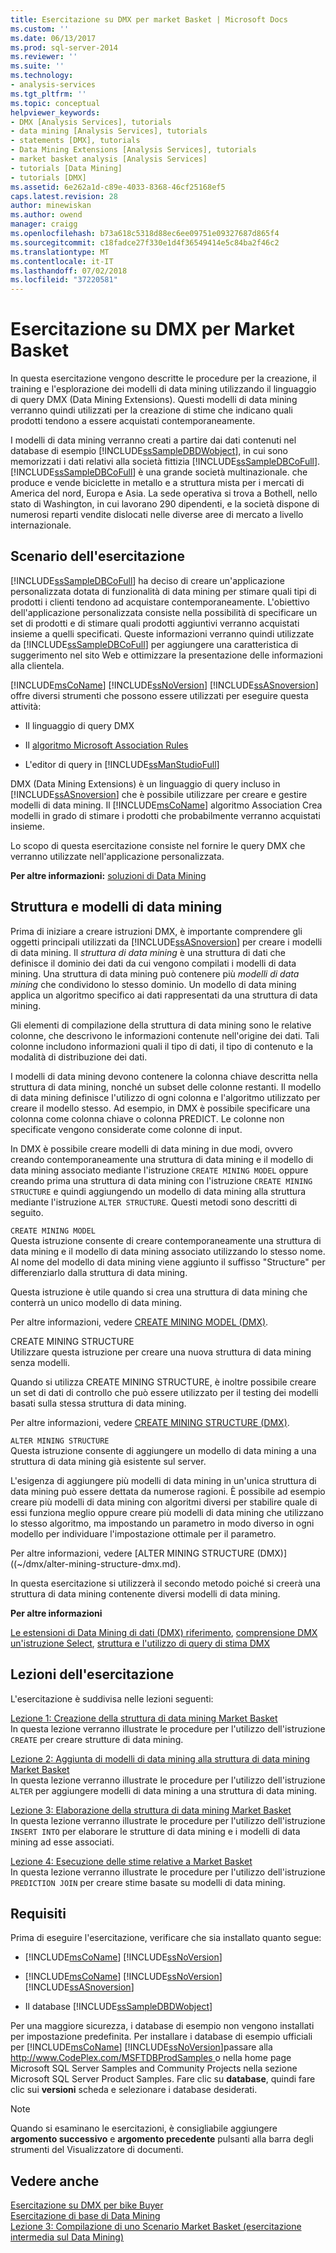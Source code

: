 ```yaml
---
title: Esercitazione su DMX per market Basket | Microsoft Docs
ms.custom: ''
ms.date: 06/13/2017
ms.prod: sql-server-2014
ms.reviewer: ''
ms.suite: ''
ms.technology:
- analysis-services
ms.tgt_pltfrm: ''
ms.topic: conceptual
helpviewer_keywords:
- DMX [Analysis Services], tutorials
- data mining [Analysis Services], tutorials
- statements [DMX], tutorials
- Data Mining Extensions [Analysis Services], tutorials
- market basket analysis [Analysis Services]
- tutorials [Data Mining]
- tutorials [DMX]
ms.assetid: 6e262a1d-c89e-4033-8368-46cf25168ef5
caps.latest.revision: 28
author: minewiskan
ms.author: owend
manager: craigg
ms.openlocfilehash: b73a618c5318d88ec6ee09751e09327687d865f4
ms.sourcegitcommit: c18fadce27f330e1d4f36549414e5c84ba2f46c2
ms.translationtype: MT
ms.contentlocale: it-IT
ms.lasthandoff: 07/02/2018
ms.locfileid: "37220581"
---
```

# <a name="market-basket-dmx-tutorial"></a>Esercitazione su DMX per Market Basket
  In questa esercitazione vengono descritte le procedure per la creazione, il training e l'esplorazione dei modelli di data mining utilizzando il linguaggio di query DMX (Data Mining Extensions). Questi modelli di data mining verranno quindi utilizzati per la creazione di stime che indicano quali prodotti tendono a essere acquistati contemporaneamente.  
  
 I modelli di data mining verranno creati a partire dai dati contenuti nel database di esempio [!INCLUDE[ssSampleDBDWobject](../includes/sssampledbdwobject-md.md)], in cui sono memorizzati i dati relativi alla società fittizia [!INCLUDE[ssSampleDBCoFull](../includes/sssampledbcofull-md.md)]. [!INCLUDE[ssSampleDBCoFull](../includes/sssampledbcofull-md.md)] è una grande società multinazionale. che produce e vende biciclette in metallo e a struttura mista per i mercati di America del nord, Europa e Asia. La sede operativa si trova a Bothell, nello stato di Washington, in cui lavorano 290 dipendenti, e la società dispone di numerosi reparti vendite dislocati nelle diverse aree di mercato a livello internazionale.  
  
## <a name="tutorial-scenario"></a>Scenario dell'esercitazione  
 [!INCLUDE[ssSampleDBCoFull](../includes/sssampledbcofull-md.md)] ha deciso di creare un'applicazione personalizzata dotata di funzionalità di data mining per stimare quali tipi di prodotti i clienti tendono ad acquistare contemporaneamente. L'obiettivo dell'applicazione personalizzata consiste nella possibilità di specificare un set di prodotti e di stimare quali prodotti aggiuntivi verranno acquistati insieme a quelli specificati. Queste informazioni verranno quindi utilizzate da [!INCLUDE[ssSampleDBCoFull](../includes/sssampledbcofull-md.md)] per aggiungere una caratteristica di suggerimento nel sito Web e ottimizzare la presentazione delle informazioni alla clientela.  
  
 [!INCLUDE[msCoName](../includes/msconame-md.md)] [!INCLUDE[ssNoVersion](../includes/ssnoversion-md.md)] [!INCLUDE[ssASnoversion](../includes/ssasnoversion-md.md)] offre diversi strumenti che possono essere utilizzati per eseguire questa attività:  
  
-   Il linguaggio di query DMX  
  
-   Il [algoritmo Microsoft Association Rules](../../2014/analysis-services/data-mining/microsoft-association-algorithm.md)  
  
-   L'editor di query in [!INCLUDE[ssManStudioFull](../includes/ssmanstudiofull-md.md)]  
  
 DMX (Data Mining Extensions) è un linguaggio di query incluso in [!INCLUDE[ssASnoversion](../includes/ssasnoversion-md.md)] che è possibile utilizzare per creare e gestire modelli di data mining. Il [!INCLUDE[msCoName](../includes/msconame-md.md)] algoritmo Association Crea modelli in grado di stimare i prodotti che probabilmente verranno acquistati insieme.  
  
 Lo scopo di questa esercitazione consiste nel fornire le query DMX che verranno utilizzate nell'applicazione personalizzata.  
  
 **Per altre informazioni:** [soluzioni di Data Mining](../../2014/analysis-services/data-mining/data-mining-solutions.md)  
  
## <a name="mining-structure-and-mining-models"></a>Struttura e modelli di data mining  
 Prima di iniziare a creare istruzioni DMX, è importante comprendere gli oggetti principali utilizzati da [!INCLUDE[ssASnoversion](../includes/ssasnoversion-md.md)] per creare i modelli di data mining. Il *struttura di data mining* è una struttura di dati che definisce il dominio dei dati da cui vengono compilati i modelli di data mining. Una struttura di data mining può contenere più *modelli di data mining* che condividono lo stesso dominio. Un modello di data mining applica un algoritmo specifico ai dati rappresentati da una struttura di data mining.  
  
 Gli elementi di compilazione della struttura di data mining sono le relative colonne, che descrivono le informazioni contenute nell'origine dei dati. Tali colonne includono informazioni quali il tipo di dati, il tipo di contenuto e la modalità di distribuzione dei dati.  
  
 I modelli di data mining devono contenere la colonna chiave descritta nella struttura di data mining, nonché un subset delle colonne restanti. Il modello di data mining definisce l'utilizzo di ogni colonna e l'algoritmo utilizzato per creare il modello stesso. Ad esempio, in DMX è possibile specificare una colonna come colonna chiave o colonna PREDICT. Le colonne non specificate vengono considerate come colonne di input.  
  
 In DMX è possibile creare modelli di data mining in due modi, ovvero creando contemporaneamente una struttura di data mining e il modello di data mining associato mediante l'istruzione `CREATE MINING MODEL` oppure creando prima una struttura di data mining con l'istruzione `CREATE MINING STRUCTURE` e quindi aggiungendo un modello di data mining alla struttura mediante l'istruzione `ALTER STRUCTURE`. Questi metodi sono descritti di seguito.  
  
 `CREATE MINING MODEL`  
 Questa istruzione consente di creare contemporaneamente una struttura di data mining e il modello di data mining associato utilizzando lo stesso nome. Al nome del modello di data mining viene aggiunto il suffisso "Structure" per differenziarlo dalla struttura di data mining.  
  
 Questa istruzione è utile quando si crea una struttura di data mining che conterrà un unico modello di data mining.  
  
 Per altre informazioni, vedere [CREATE MINING MODEL &#40;DMX&#41;](/sql/dmx/create-mining-model-dmx).  
  
 CREATE MINING STRUCTURE  
 Utilizzare questa istruzione per creare una nuova struttura di data mining senza modelli.  
  
 Quando si utilizza CREATE MINING STRUCTURE, è inoltre possibile creare un set di dati di controllo che può essere utilizzato per il testing dei modelli basati sulla stessa struttura di data mining.  
  
 Per altre informazioni, vedere [CREATE MINING STRUCTURE &#40;DMX&#41;](/sql/dmx/create-mining-structure-dmx).  
  
 `ALTER MINING STRUCTURE`  
 Questa istruzione consente di aggiungere un modello di data mining a una struttura di data mining già esistente sul server.  
  
 L'esigenza di aggiungere più modelli di data mining in un'unica struttura di data mining può essere dettata da numerose ragioni. È possibile ad esempio creare più modelli di data mining con algoritmi diversi per stabilire quale di essi funziona meglio oppure creare più modelli di data mining che utilizzano lo stesso algoritmo, ma impostando un parametro in modo diverso in ogni modello per individuare l'impostazione ottimale per il parametro.  
  
 Per altre informazioni, vedere [ALTER MINING STRUCTURE &#40;DMX&#41;] ((~/dmx/alter-mining-structure-dmx.md).  
  
 In questa esercitazione si utilizzerà il secondo metodo poiché si creerà una struttura di data mining contenente diversi modelli di data mining.  
  
 **Per altre informazioni**  
  
 [Le estensioni di Data Mining di dati &#40;DMX&#41; riferimento](/sql/dmx/data-mining-extensions-dmx-reference), [comprensione DMX un'istruzione Select](/sql/dmx/understanding-the-dmx-select-statement), [struttura e l'utilizzo di query di stima DMX](/sql/dmx/structure-and-usage-of-dmx-prediction-queries)  
  
## <a name="what-you-will-learn"></a>Lezioni dell'esercitazione  
 L'esercitazione è suddivisa nelle lezioni seguenti:  
  
 [Lezione 1: Creazione della struttura di data mining Market Basket](../../2014/tutorials/lesson-1-creating-the-market-basket-mining-structure.md)  
 In questa lezione verranno illustrate le procedure per l'utilizzo dell'istruzione `CREATE` per creare strutture di data mining.  
  
 [Lezione 2: Aggiunta di modelli di data mining alla struttura di data mining Market Basket](../../2014/tutorials/lesson-2-adding-mining-models-to-the-market-basket-mining-structure.md)  
 In questa lezione verranno illustrate le procedure per l'utilizzo dell'istruzione `ALTER` per aggiungere modelli di data mining a una struttura di data mining.  
  
 [Lezione 3: Elaborazione della struttura di data mining Market Basket](../../2014/tutorials/lesson-3-processing-the-market-basket-mining-structure.md)  
 In questa lezione verranno illustrate le procedure per l'utilizzo dell'istruzione `INSERT INTO` per elaborare le strutture di data mining e i modelli di data mining ad esse associati.  
  
 [Lezione 4: Esecuzione delle stime relative a Market Basket](../../2014/tutorials/lesson-4-executing-market-basket-predictions.md)  
 In questa lezione verranno illustrate le procedure per l'utilizzo dell'istruzione `PREDICTION JOIN` per creare stime basate su modelli di data mining.  
  
## <a name="requirements"></a>Requisiti  
 Prima di eseguire l'esercitazione, verificare che sia installato quanto segue:  
  
-   [!INCLUDE[msCoName](../includes/msconame-md.md)] [!INCLUDE[ssNoVersion](../includes/ssnoversion-md.md)]  
  
-   [!INCLUDE[msCoName](../includes/msconame-md.md)] [!INCLUDE[ssNoVersion](../includes/ssnoversion-md.md)] [!INCLUDE[ssASnoversion](../includes/ssasnoversion-md.md)]  
  
-   Il database [!INCLUDE[ssSampleDBDWobject](../includes/sssampledbdwobject-md.md)]  
  
 Per una maggiore sicurezza, i database di esempio non vengono installati per impostazione predefinita. Per installare i database di esempio ufficiali per [!INCLUDE[msCoName](../includes/msconame-md.md)] [!INCLUDE[ssNoVersion](../includes/ssnoversion-md.md)]passare alla [ http://www.CodePlex.com/MSFTDBProdSamples ](http://go.microsoft.com/fwlink/?LinkId=88417) o nella home page Microsoft SQL Server Samples and Community Projects nella sezione Microsoft SQL Server Product Samples. Fare clic su **database**, quindi fare clic sui **versioni** scheda e selezionare i database desiderati.  
  
> [!NOTE]  
>  Quando si esaminano le esercitazioni, è consigliabile aggiungere **argomento successivo** e **argomento precedente** pulsanti alla barra degli strumenti del Visualizzatore di documenti.  
  
## <a name="see-also"></a>Vedere anche  
 [Esercitazione su DMX per bike Buyer](../../2014/tutorials/bike-buyer-dmx-tutorial.md)   
 [Esercitazione di base di Data Mining](../../2014/tutorials/basic-data-mining-tutorial.md)   
 [Lezione 3: Compilazione di uno Scenario Market Basket &#40;esercitazione intermedia sul Data Mining&#41;](../../2014/tutorials/lesson-3-building-a-market-basket-scenario-intermediate-data-mining-tutorial.md)  
  
  

